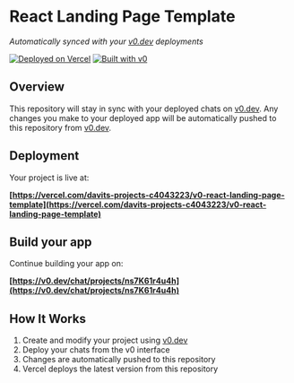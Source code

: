 # React Landing Page Template

*Automatically synced with your [v0.dev](https://v0.dev) deployments*

[![Deployed on Vercel](https://img.shields.io/badge/Deployed%20on-Vercel-black?style=for-the-badge&logo=vercel)](https://vercel.com/davits-projects-c4043223/v0-react-landing-page-template)
[![Built with v0](https://img.shields.io/badge/Built%20with-v0.dev-black?style=for-the-badge)](https://v0.dev/chat/projects/ns7K61r4u4h)

## Overview

This repository will stay in sync with your deployed chats on [v0.dev](https://v0.dev).
Any changes you make to your deployed app will be automatically pushed to this repository from [v0.dev](https://v0.dev).

## Deployment

Your project is live at:

**[https://vercel.com/davits-projects-c4043223/v0-react-landing-page-template](https://vercel.com/davits-projects-c4043223/v0-react-landing-page-template)**

## Build your app

Continue building your app on:

**[https://v0.dev/chat/projects/ns7K61r4u4h](https://v0.dev/chat/projects/ns7K61r4u4h)**

## How It Works

1. Create and modify your project using [v0.dev](https://v0.dev)
2. Deploy your chats from the v0 interface
3. Changes are automatically pushed to this repository
4. Vercel deploys the latest version from this repository